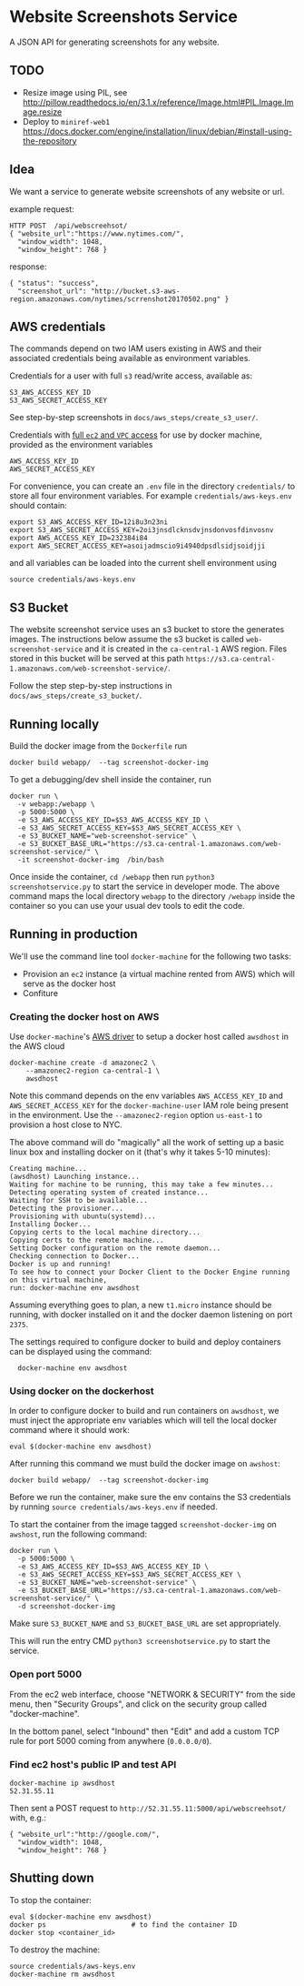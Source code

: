 Website Screenshots Service
===========================
A JSON API for generating screenshots for any website.


TODO
----
  - Resize image using PIL, see http://pillow.readthedocs.io/en/3.1.x/reference/Image.html#PIL.Image.Image.resize
  - Deploy to `miniref-web1` https://docs.docker.com/engine/installation/linux/debian/#install-using-the-repository



Idea
----
We want a service to generate website screenshots of any website or url.

example request:

    HTTP POST  /api/webscreehsot/
    { "website_url":"https://www.nytimes.com/",
      "window_width": 1048,
      "window_height": 768 }

response:

    { "status": "success",
      "screenshot_url": "http://bucket.s3-aws-region.amazonaws.com/nytimes/scrrenshot20170502.png" }



AWS credentials
---------------
The commands depend on two IAM users existing in AWS and their associated credentials
being available as environment variables.

Credentials for a user with full `s3` read/write access, available as:

    S3_AWS_ACCESS_KEY_ID
    S3_AWS_SECRET_ACCESS_KEY

See step-by-step screenshots in `docs/aws_steps/create_s3_user/`.

Credentials with [full `ec2` and `VPC` access](docs/docker_machine_user_IAM_policy.txt)
for use by docker machine, provided as the environment variables

    AWS_ACCESS_KEY_ID
    AWS_SECRET_ACCESS_KEY

For convenience, you can create an `.env` file in the directory `credentials/`
to store all four environment variables. For example `credentials/aws-keys.env`
should contain:

    export S3_AWS_ACCESS_KEY_ID=12i8u3n23ni
    export S3_AWS_SECRET_ACCESS_KEY=2oi3jnsdlcknsdvjnsdonvosfdinvosnv
    export AWS_ACCESS_KEY_ID=232384i84
    export AWS_SECRET_ACCESS_KEY=asoijadmscio9i4940dpsdlsidjsoidjji

and all variables can be loaded into the current shell environment using

    source credentials/aws-keys.env


S3 Bucket
---------
The website screenshot service uses an s3 bucket to store the generates images.
The instructions below assume the s3 bucket is called `web-screenshot-service`
and it is created in the `ca-central-1` AWS region. Files stored in this bucket
will be served at this path `https://s3.ca-central-1.amazonaws.com/web-screenshot-service/`.

Follow the step step-by-step instructions in `docs/aws_steps/create_s3_bucket/`.



Running locally
---------------
Build the docker image from the `Dockerfile` run

    docker build webapp/  --tag screenshot-docker-img

To get a debugging/dev shell inside the container, run

    docker run \
      -v webapp:/webapp \
      -p 5000:5000 \
      -e S3_AWS_ACCESS_KEY_ID=$S3_AWS_ACCESS_KEY_ID \
      -e S3_AWS_SECRET_ACCESS_KEY=$S3_AWS_SECRET_ACCESS_KEY \
      -e S3_BUCKET_NAME="web-screenshot-service" \
      -e S3_BUCKET_BASE_URL="https://s3.ca-central-1.amazonaws.com/web-screenshot-service/" \
      -it screenshot-docker-img  /bin/bash


Once inside the container, `cd /webapp` then run `python3 screenshotservice.py` to start the
service in developer mode. The above command maps the local directory `webapp` to the directory
`/webapp` inside the container so you can use your usual dev tools to edit the code.



Running in production
---------------------
We'll use the command line tool `docker-machine` for the following two tasks:
  - Provision an `ec2` instance (a virtual machine rented from AWS) which will
    serve as the docker host
  - Confiture 
  

### Creating the docker host on AWS

Use `docker-machine`'s [AWS driver](https://docs.docker.com/machine/drivers/aws/)
to setup a docker host called `awsdhost` in the AWS cloud

    docker-machine create -d amazonec2 \
        --amazonec2-region ca-central-1 \
        awsdhost

Note this command depends on the env variables `AWS_ACCESS_KEY_ID` and `AWS_SECRET_ACCESS_KEY`
for the `docker-machine-user` IAM role being present in the environment.
Use the `--amazonec2-region` option `us-east-1` to provision a host close to NYC.

The above command will do "magically" all the work of setting up a basic linux box
and installing docker on it (that's why it takes 5-10 minutes):

    Creating machine...
    (awsdhost) Launching instance...
    Waiting for machine to be running, this may take a few minutes...
    Detecting operating system of created instance...
    Waiting for SSH to be available...
    Detecting the provisioner...
    Provisioning with ubuntu(systemd)...
    Installing Docker...
    Copying certs to the local machine directory...
    Copying certs to the remote machine...
    Setting Docker configuration on the remote daemon...
    Checking connection to Docker...
    Docker is up and running!
    To see how to connect your Docker Client to the Docker Engine running on this virtual machine,
    run: docker-machine env awsdhost

Assuming everything goes to plan, a new `t1.micro` instance should be running, with docker
installed on it and the docker daemon listening on port `2375`.

The settings required to configure docker to build and deploy containers can be displayed using
the command:

      docker-machine env awsdhost



### Using docker on the dockerhost

In order to configure docker to build and run containers on `awsdhost`, we must
inject the appropriate env variables which will tell the local docker command
where it should work:

    eval $(docker-machine env awsdhost)

After running this command we must build the docker image on `awshost`:

    docker build webapp/  --tag screenshot-docker-img

Before we run the container, make sure the env contains the S3 credentials by
running `source credentials/aws-keys.env` if needed.

To start the container from the image tagged `screenshot-docker-img` on `awshost`,
run the following command:

    docker run \
      -p 5000:5000 \
      -e S3_AWS_ACCESS_KEY_ID=$S3_AWS_ACCESS_KEY_ID \
      -e S3_AWS_SECRET_ACCESS_KEY=$S3_AWS_SECRET_ACCESS_KEY \
      -e S3_BUCKET_NAME="web-screenshot-service" \
      -e S3_BUCKET_BASE_URL="https://s3.ca-central-1.amazonaws.com/web-screenshot-service/" \
      -d screenshot-docker-img

Make sure `S3_BUCKET_NAME` and `S3_BUCKET_BASE_URL` are set appropriately.

This will run the entry CMD `python3 screenshotservice.py` to start the service.



### Open port 5000

From the ec2 web interface, choose "NETWORK & SECURITY" from the side menu, then
"Security Groups", and click on the security group called "docker-machine".

In the bottom panel, select "Inbound" then "Edit" and add a custom TCP rule for
port 5000 coming from anywhere (`0.0.0.0/0`).


### Find ec2 host's public IP and test API

    docker-machine ip awsdhost
    52.31.55.11

Then sent a POST request to `http://52.31.55.11:5000/api/webscreehsot/` with, e.g.:

    { "website_url":"http://google.com/",
      "window_width": 1048,
      "window_height": 768 }




Shutting down
-------------

To stop the container:

    eval $(docker-machine env awsdhost)
    docker ps                     # to find the container ID
    docker stop <container_id>

To destroy the machine:

    source credentials/aws-keys.env
    docker-machine rm awsdhost

